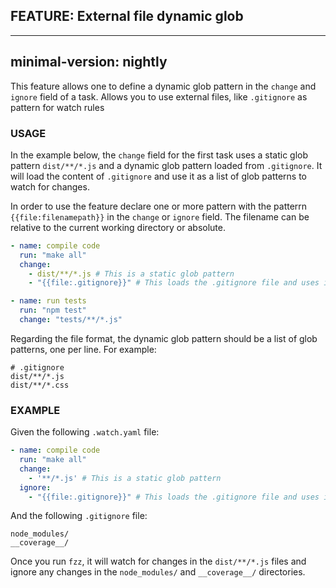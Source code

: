 ## FEATURE: External file dynamic glob

---
minimal-version: nightly
---

This feature allows one to define a dynamic glob pattern in the `change` and `ignore` field of a task. Allows you to use external files, like `.gitignore` as pattern for watch rules

### USAGE

In the example below, the `change` field for the first task uses a static glob pattern `dist/**/*.js` and a dynamic glob pattern loaded from `.gitignore`. It will load the content
of `.gitignore` and use it as a list of glob patterns to watch for changes.

In order to use the feature declare one or more pattern with the patterrn `{{file:filenamepath}}` in the `change` or `ignore` field. The filename can be relative to the current working directory or absolute.

```yaml
- name: compile code
  run: "make all"
  change: 
    - dist/**/*.js # This is a static glob pattern
    - "{{file:.gitignore}}" # This loads the .gitignore file and uses it as a glob patterns list

- name: run tests
  run: "npm test"
  change: "tests/**/*.js"
```

Regarding the file format, the dynamic glob pattern should be a list of glob patterns, one per line. For example:

```
# .gitignore
dist/**/*.js
dist/**/*.css 
```

### EXAMPLE

Given the following `.watch.yaml` file:

```yaml
- name: compile code
  run: "make all"
  change: 
    - '**/*.js' # This is a static glob pattern
  ignore:
    - "{{file:.gitignore}}" # This loads the .gitignore file and uses it as a glob patterns list
```

And the following `.gitignore` file:
```text
node_modules/
__coverage__/
```

Once you run `fzz`, it will watch for changes in the `dist/**/*.js` files and ignore any changes in the `node_modules/` and `__coverage__/` directories.
